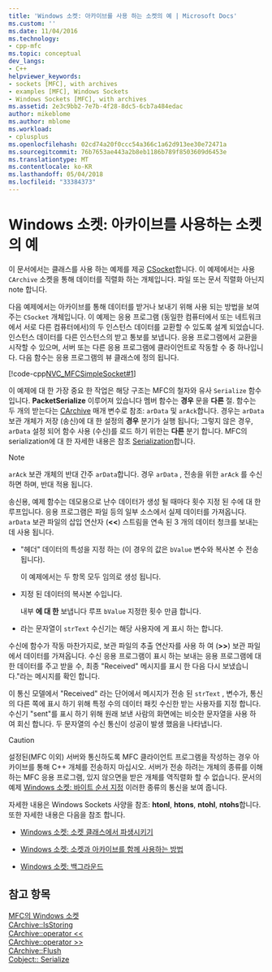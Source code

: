 ```yaml
---
title: 'Windows 소켓: 아카이브를 사용 하는 소켓의 예 | Microsoft Docs'
ms.custom: ''
ms.date: 11/04/2016
ms.technology:
- cpp-mfc
ms.topic: conceptual
dev_langs:
- C++
helpviewer_keywords:
- sockets [MFC], with archives
- examples [MFC], Windows Sockets
- Windows Sockets [MFC], with archives
ms.assetid: 2e3c9bb2-7e7b-4f28-8dc5-6cb7a484edac
author: mikeblome
ms.author: mblome
ms.workload:
- cplusplus
ms.openlocfilehash: 02cd74a20f0ccc54a366c1a62d913ee30e72471a
ms.sourcegitcommit: 76b7653ae443a2b8eb1186b789f8503609d6453e
ms.translationtype: MT
ms.contentlocale: ko-KR
ms.lasthandoff: 05/04/2018
ms.locfileid: "33384373"
---
```

# <a name="windows-sockets-example-of-sockets-using-archives"></a>Windows 소켓: 아카이브를 사용하는 소켓의 예
이 문서에서는 클래스를 사용 하는 예제를 제공 [CSocket](../mfc/reference/csocket-class.md)합니다. 이 예제에서는 사용 `CArchive` 소켓을 통해 데이터를 직렬화 하는 개체입니다. 파일 또는 문서 직렬화 아닌지 note 합니다.  
  
 다음 예제에서는 아카이브를 통해 데이터를 받거나 보내기 위해 사용 되는 방법을 보여주는 `CSocket` 개체입니다. 이 예제는 응용 프로그램 (동일한 컴퓨터에서 또는 네트워크에서 서로 다른 컴퓨터에서)의 두 인스턴스 데이터를 교환할 수 있도록 설계 되었습니다. 인스턴스 데이터를 다른 인스턴스의 받고 통보를 보냅니다. 응용 프로그램에서 교환을 시작할 수 있으며, 서버 또는 다른 응용 프로그램에 클라이언트로 작동할 수 중 하나입니다. 다음 함수는 응용 프로그램의 뷰 클래스에 정의 됩니다.  
  
 [!code-cpp[NVC_MFCSimpleSocket#1](../mfc/codesnippet/cpp/windows-sockets-example-of-sockets-using-archives_1.cpp)]  
  
 이 예제에 대 한 가장 중요 한 작업은 해당 구조는 MFC의 철자와 유사 `Serialize` 함수입니다. **PacketSerialize** 이루어져 있습니다 멤버 함수는 **경우** 문을 **다른** 절. 함수는 두 개의 받는다는 [CArchive](../mfc/reference/carchive-class.md) 매개 변수로 참조: `arData` 및 `arAck`합니다. 경우는 `arData` 보관 개체가 저장 (송신)에 대 한 설정의 **경우** 분기가 실행 됩니다; 그렇지 않은 경우, `arData` 설정 되어 함수 사용 (수신)를 로드 하기 위한는 **다른** 분기 합니다. MFC의 serialization에 대 한 자세한 내용은 참조 [Serialization](../mfc/how-to-make-a-type-safe-collection.md)합니다.  
  
> [!NOTE]
>  `arAck` 보관 개체의 반대 간주 `arData`합니다. 경우 `arData` , 전송을 위한 `arAck` 를 수신 하면 하며, 반대 적용 됩니다.  
  
 송신용, 예제 함수는 데모용으로 난수 데이터가 생성 될 때마다 횟수 지정 된 수에 대 한 루프입니다. 응용 프로그램은 파일 등의 일부 소스에서 실제 데이터를 가져옵니다. `arData` 보관 파일의 삽입 연산자 (**<<**) 스트림을 연속 된 3 개의 데이터 청크를 보내는 데 사용 됩니다.  
  
-   "헤더" 데이터의 특성을 지정 하는 (이 경우의 값은 `bValue` 변수와 복사본 수 전송 됩니다).  
  
     이 예제에서는 두 항목 모두 임의로 생성 됩니다.  
  
-   지정 된 데이터의 복사본 수입니다.  
  
     내부 **에 대 한** 보냅니다 루프 `bValue` 지정한 횟수 만큼 합니다.  
  
-   라는 문자열이 `strText` 수신기는 해당 사용자에 게 표시 하는 합니다.  
  
 수신에 함수가 작동 마찬가지로, 보관 파일의 추출 연산자를 사용 하 여 (**>>**) 보관 파일에서 데이터를 가져옵니다. 수신 응용 프로그램이 표시 하는 보내는 응용 프로그램에 대 한 데이터를 주고 받을 수, 최종 "Received" 메시지를 표시 한 다음 다시 보냈습니다."라는 메시지를 확인 합니다.  
  
 이 통신 모델에서 "Received" 라는 단어에서 메시지가 전송 된 `strText` , 변수가, 통신의 다른 쪽에 표시 하기 위해 특정 수의 데이터 패킷 수신한 받는 사용자를 지정 합니다. 수신기 "sent"를 표시 하기 위해 원래 보낸 사람의 화면에는 비슷한 문자열을 사용 하 여 회신 합니다. 두 문자열의 수신 통신이 성공이 발생 했음을 나타냅니다.  
  
> [!CAUTION]
>  설정된(MFC 이외) 서버와 통신하도록 MFC 클라이언트 프로그램을 작성하는 경우 아카이브를 통해 C++ 개체를 전송하지 마십시오. 서버가 전송 하려는 개체의 종류를 이해 하는 MFC 응용 프로그램, 있지 않으면을 받은 개체를 역직렬화 할 수 없습니다. 문서의 예제 [Windows 소켓: 바이트 순서 지정](../mfc/windows-sockets-byte-ordering.md) 이러한 종류의 통신을 보여 줍니다.  
  
 자세한 내용은 Windows Sockets 사양을 참조: **htonl**, **htons**, **ntohl**, **ntohs**합니다. 또한 자세한 내용은 다음을 참조 합니다.  
  
-   [Windows 소켓: 소켓 클래스에서 파생시키기](../mfc/windows-sockets-deriving-from-socket-classes.md)  
  
-   [Windows 소켓: 소켓과 아카이브를 함께 사용하는 방법](../mfc/windows-sockets-how-sockets-with-archives-work.md)  
  
-   [Windows 소켓: 백그라운드](../mfc/windows-sockets-background.md)  
  
## <a name="see-also"></a>참고 항목  
 [MFC의 Windows 소켓](../mfc/windows-sockets-in-mfc.md)   
 [CArchive::IsStoring](../mfc/reference/carchive-class.md#isstoring)   
 [CArchive::operator <<](../mfc/reference/carchive-class.md#operator_lt_lt)   
 [CArchive::operator >>](../mfc/reference/carchive-class.md#operator_lt_lt)   
 [CArchive::Flush](../mfc/reference/carchive-class.md#flush)   
 [Cobject:: Serialize](../mfc/reference/cobject-class.md#serialize)

